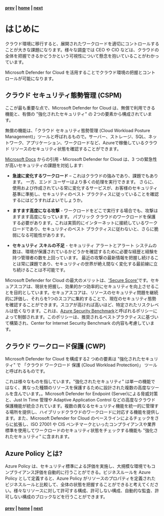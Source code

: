 #### [prev](./welcome.md) | [home](./welcome.md)  | [next](./findings.md)

# はじめに

クラウド環境に移行すると、展開されたワークロードを適切にコントロールすることが大きな課題になります。様々な調査では CEO や CIO などは、クラウドの全体を把握できるかどうかという可視性について懸念を抱いていることがわかっています。

Microsoft Defender for Cloud を活用することでクラウド環境の把握とコントロールが可能になります。



## クラウド セキュリティ態勢管理 (CSPM)

ここが最も重要な点で、Microsoft Defender for Cloud は、無償で利用できる機能と、有償の "強化されたセキュリティ" の 2つの要素から構成されています。

無償の機能は、「クラウド セキュリティ態勢管理 (Cloud Workload Posture Management)」ツールと呼ばれるもので。サーバー、ストレージ、SQL、ネットワーク、アプリケーション、ワークロードなど、Azureで稼働しているクラウド リソースのセキュリティ状態を確認することができます。

[Microsoft Docs](https://docs.microsoft.com/ja-jp/azure/security-center/security-center-introduction) からの引用 - Microsoft Defender for Cloud は、3 つの緊急性が高いセキュリティの課題を対処します:

* **急速に変化するワークロード** – これはクラウドの強みであり、課題でもあります。 一方、エンド ユーザーはより多くの処理を実行できます。 さらに、使用および作成されている常に変化するサービスが、お客様のセキュリティ基準に準拠し、セキュリティのベスト プラクティスに従っていることを確認するにはどうすればよいでしょうか。

* **ますます高度になる攻撃** - ワークロードをどこで実行する場合でも、攻撃はますます高度になっています。 パブリック クラウドのワークロードを保護する必要があります。これは実質的にインターネットに接続しているワークロードであり、セキュリティのベスト プラクティスに従わないと、さらに脆弱になる可能性があります。

* **セキュリティ スキルの不足** - セキュリティ アラートとアラート システムの数は、環境が保護されているかどうかを確認するために必要な経歴と経験を持つ管理者の数を上回っています。 最近の攻撃の最新情報を把握し続けることは常に課題であり、セキュリティの世界が絶え間なく変化する最前線に立ち続けることは不可能です。

Microsoft Defender for Cloud の最大のメリットは、['Secure Score'](https://docs.microsoft.com/en-us/azure/security-center/secure-score-security-controls#security-controls-and-their-recommendations)です。セキュアスコアは、現状を把握し、効果的かつ効率的にセキュリティを向上させることを目的としています。セキュアスコアは、リソースのセキュリティ問題を継続的に評価し、それらを1つのスコアに集約することで、現在のセキュリティ態勢を確認することができます。スコアが高ければ高いほど、特定されたリスクレベルは低くなります。これは、[Azure Security Benchmark](https://docs.microsoft.com/en-us/security/benchmark/azure/baselines/security-center-security-baseline?toc=/azure/security-center/TOC.json)と呼ばれるポリシーによって制御されます。このポリシーは、推奨されるベストプラクティスに基づいて構築され、Center for Internet Security Benchmark の内容も考慮しています。


## クラウド ワークロード保護 (CWP)

Microsoft Defender for Cloud を構成する2 つめの要素は "強化されたセキュリティ" で 「クラウド ワークロード 保護 (Cloud Workload Protection)」 ツールと呼ばれるものです。

これは様々なものを指しています。"強化されたセキュリティ" は単一の機能ではなく、異なった種類のリソースを保護するために設計された複数の高度なツールを含んでいます。。Microsoft Defender for Endpoint (Server)による脅威対策と、Just In Time 管理や Adaptive Application Control などの高度なクラウド保護機能が統合されています。複数の異なるセキュリティ機能を統一的に管理する場所を提供し、ハイブリッドクラウドのワークロードに対応する機能を提供します。また、Microsoft Defender for Cloud のベースラインによるチェックをさらに拡張し、ISO 27001 や CIS ベンチマークといったコンプライアンスや業界標準を使用してワークロードのセキュリティ状態をチェックする機能も "強化されたセキュリティ" に含まれます。


## Azure Policy とは?

Azure Policy は、セキュリティ標準による評価を実施し、大規模な環境でもコンプライアンス評価を自動的に行うことができる。ビジネスルールを Azure Policy として定義すると、Azure Policy がリソースのプロパティを定義されたビジネスルールと比較して、全体の状態を把握することができると考えてください。様々なリソースに対して許可する構成、許可しない構成、自動的な監査、許可しない構成のブロックなどを行うことができます。




#### [prev](./welcome.md) | [home](./welcome.md)  | [next](./findings.md)